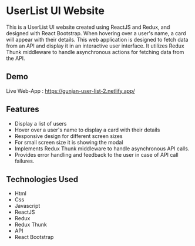# UserList UI Website

This is a UserList UI website created using ReactJS and Redux, and designed with React Bootstrap. When hovering over a user's name, a card will appear with their details. This web application is designed to fetch data from an API and display it in an interactive user interface. It utilizes Redux Thunk middleware to handle asynchronous actions for fetching data from the API.

## Demo

Live Web-App : https://gunjan-user-list-2.netlify.app/

## Features

- Display a list of users
- Hover over a user's name to display a card with their details
- Responsive design for different screen sizes
- For small screen size it is showing the modal
- Implements Redux Thunk middleware to handle asynchronous API calls.
- Provides error handling and feedback to the user in case of API call failures.

## Technologies Used

- Html
- Css
- Javascript
- ReactJS
- Redux
- Redux Thunk
- API
- React Bootstrap
